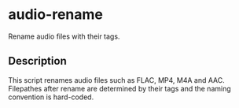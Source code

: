 audio-rename
===

Rename audio files with their tags.

## Description

This script renames audio files such as FLAC, MP4, M4A and AAC.
Filepathes after rename are determined by their tags and the
naming convention is hard-coded.
